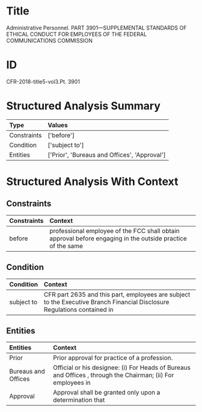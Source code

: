 # Title

 Administrative Personnel. PART 3901—SUPPLEMENTAL STANDARDS OF ETHICAL CONDUCT FOR EMPLOYEES OF THE FEDERAL COMMUNICATIONS COMMISSION


# ID

 CFR-2018-title5-vol3.Pt. 3901


# Structured Analysis Summary

| Type        | Values                                       |
|:------------|:---------------------------------------------|
| Constraints | ['before']                                   |
| Condition   | ['subject to']                               |
| Entities    | ['Prior', 'Bureaus and Offices', 'Approval'] |


# Structured Analysis With Context

 


## Constraints

| Constraints   | Context                                                                                                    |
|:--------------|:-----------------------------------------------------------------------------------------------------------|
| before        | professional employee of the FCC shall obtain approval before engaging in the outside practice of the same |


## Condition

| Condition   | Context                                                                                                                  |
|:------------|:-------------------------------------------------------------------------------------------------------------------------|
| subject to  | CFR part 2635 and this part, employees are subject to the Executive Branch Financial Disclosure Regulations contained in |


## Entities

| Entities            | Context                                                                                                      |
|:--------------------|:-------------------------------------------------------------------------------------------------------------|
| Prior               | Prior  approval for practice of a profession.                                                                |
| Bureaus and Offices | Official or his designee: (i) For Heads of Bureaus and Offices , through the Chairman; (ii) For employees in |
| Approval            | Approval shall be granted only upon a determination that                                                     |


